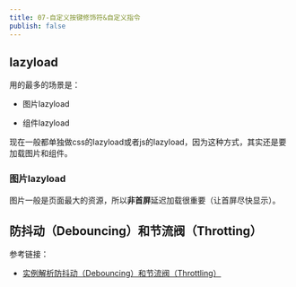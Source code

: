 ```yaml
---
title: 07-自定义按键修饰符&自定义指令
publish: false
---
```


 





## lazyload

用的最多的场景是：

- 图片lazyload

- 组件lazyload

现在一般都单独做css的lazyload或者js的lazyload，因为这种方式，其实还是要加载图片和组件。



### 图片lazyload

图片一般是页面最大的资源，所以**非首屏**延迟加载很重要（让首屏尽快显示）。











## 防抖动（Debouncing）和节流阀（Throtting）




参考链接：

- [实例解析防抖动（Debouncing）和节流阀（Throttling）](http://www.css88.com/archives/7010)


